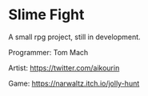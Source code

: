 # Slime Fight
A small rpg project, still in development.

Programmer: Tom Mach

Artist: https://twitter.com/aikourin

Game: https://narwaltz.itch.io/jolly-hunt 
